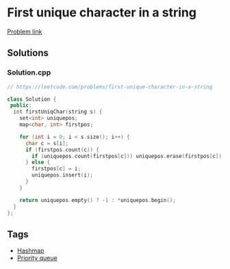 # First unique character in a string

[Problem link](https://leetcode.com/problems/first-unique-character-in-a-string)

## Solutions


### Solution.cpp
```cpp
// https://leetcode.com/problems/first-unique-character-in-a-string

class Solution {
 public:
  int firstUniqChar(string s) {
    set<int> uniquepos;
    map<char, int> firstpos;

    for (int i = 0; i < s.size(); i++) {
      char c = s[i];
      if (firstpos.count(c)) {
        if (uniquepos.count(firstpos[c])) uniquepos.erase(firstpos[c]);
      } else {
        firstpos[c] = i;
        uniquepos.insert(i);
      }
    }

    return uniquepos.empty() ? -1 : *uniquepos.begin();
  }
};
```
## Tags

* [Hashmap](/README.md#Hashmap)
* [Priority queue](/README.md#Priority_queue)
